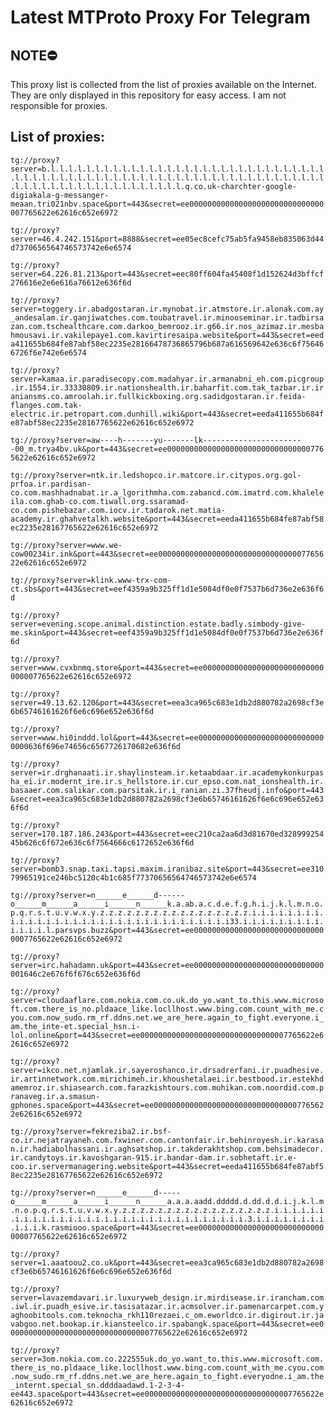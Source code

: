 # Latest MTProto Proxy For Telegram

## NOTE⛔

This proxy list is collected from the list of proxies available on the Internet. They are only displayed in this repository for easy access. I am not responsible for proxies.

## List of proxies:

`tg://proxy?server=b.l.l.l.l.l.l.l.l.l.l.l.l.l.l.l.l.l.l.l.l.l.l.l.l.l.l.l.l.l.l.l.l.l.l.l.l.l.l.l.l.l.l.l.l.l.l.l.l.l.l.l.l.l.l.l.l.l.l.l.l.l.l.l.l.l.l.l.l.l.l.l.l.l.l.l.l.l.l.l.l.l.l.l.l.l.q.co.uk-charchter-google-digiakala-g-messanger-meaan.tri021nbv.space&port=443&secret=ee000000000000000000000000000000007765622e62616c652e6972`

`tg://proxy?server=46.4.242.151&port=8888&secret=ee05ec8cefc75ab5fa9458eb835063d44d7370656564746573742e6e6574`

`tg://proxy?server=64.226.81.213&port=443&secret=eec80ff604fa45408f1d152624d3bffcf276616e2e6e616a76612e636f6d`

`tg://proxy?server=toggery.ir.abadgostaran.ir.mynobat.ir.atmstore.ir.alonak.com.ay_andesalam.ir.ganjiwatches.com.toubatravel.ir.minooseminar.ir.tadbirsazan.com.tschealthcare.com.darkoo_bemrooz.ir.g66.ir.nos_azimaz.ir.mesbahmousavi.ir.vakilepaye1.com.kavirtiresaipa.website&port=443&secret=eeda411655b684fe87abf58ec2235e28166478736865796b687a616569642e636c6f756466726f6e742e6e6574`

`tg://proxy?server=kamaa.ir.paradisecopy.com.madahyar.ir.armanabni_eh.com.picgroup.ir.1554.ir.33330809.ir.nationshealth.ir.baharfit.com.tak_tazbar.ir.iraniansms.co.amroolah.ir.fullkickboxing.org.sadidgostaran.ir.feida-flanges.com.tak-electric.ir.petropart.com.dunhill.wiki&port=443&secret=eeda411655b684fe87abf58ec2235e28167765622e62616c652e6972`

`tg://proxy?server=aw----h-------yu-------lk-----------------------00_m.trya4bv.uk&port=443&secret=ee000000000000000000000000000000007765622e62616c652e6972`

`tg://proxy?server=ntk.ir.ledshopco.ir.matcore.ir.citypos.org.gol-prfoa.ir.pardisan-co.com.mashhadnabat.ir.a_lgorithmha.com.zabancd.com.imatrd.com.khaleleila.com.ghab-co.com.tiwall.org.ssaramad-co.com.pishebazar.com.iocv.ir.tadarok.net.matia-academy.ir.ghahvetalkh.website&port=443&secret=eeda411655b684fe87abf58ec2235e28167765622e62616c652e6972`

`tg://proxy?server=www.we-cow00234ir.ink&port=443&secret=ee000000000000000000000000000000007765622e62616c652e6972`

`tg://proxy?server=klink.www-trx-com-ct.sbs&port=443&secret=eef4359a9b325ff1d1e5084df0e0f7537b6d736e2e636f6d`

`tg://proxy?server=evening.scope.animal.distinction.estate.badly.simbody-give-me.skin&port=443&secret=eef4359a9b325ff1d1e5084df0e0f7537b6d736e2e636f6d`

`tg://proxy?server=www.cvxbnmq.store&port=443&secret=ee000000000000000000000000000000007765622e62616c652e6972`

`tg://proxy?server=49.13.62.120&port=443&secret=eea3ca965c683e1db2d880782a2698cf3e6b65746161626f6e6c696e652e636f6d`

`tg://proxy?server=www.hi0inddd.lol&port=443&secret=ee00000000000000000000000000000000636f696e74656c6567726170682e636f6d`

`tg://proxy?server=ir.drghanaati.ir.shaylinsteam.ir.ketaabdaar.ir.academykonkurpasha_ei.ir.modernt_ire.ir.s_hellstore.ir.cur_epso.com.nat_ionshealth.ir.basaaer.com.salikar.com.parsitak.ir.i_ranian.zi.37fheudj.info&port=443&secret=eea3ca965c683e1db2d880782a2698cf3e6b65746161626f6e6c696e652e636f6d`

`tg://proxy?server=170.187.186.243&port=443&secret=eec210ca2aa6d3d81670ed32899925445b626c6f672e636c6f7564666c6172652e636f6d`

`tg://proxy?server=bomb3.snap.taxi.tapsi.maxim.iranibaz.site&port=443&secret=ee31079965191ce246bc5120c4b1c685f77370656564746573742e6e6574`

`tg://proxy?server=n______e______d------o______m______a______i______n______k.a.ab.a.c.d.e.f.g.h.i.j.k.l.m.n.o.p.q.r.s.t.u.v.w.x.y.z.z.z.z.z.z.z.z.z.z.z.z.z.z.z.z.z.i.i.i.i.i.i.i.i.i.i.i.i.i.i.i.i.i.i.i.i.i.i.i.i.i.i.i.i.i.i.i.i.i33.i.i.i.i.i.i.i.i.i.i.i.i.i.l.parsvps.buzz&port=443&secret=ee000000000000000000000000000000007765622e62616c652e6972`

`tg://proxy?server=irc.hahadamn.uk&port=443&secret=ee00000000000000000000000000000001646c2e676f6f676c652e636f6d`

`tg://proxy?server=cloudaaflare.com.nokia.com.co.uk.do_yo.want_to.this.www.microsoft.com.there_is_no.pldaace_like.locllhost.www.bing.com.count_with_me.cyou.com.now_sudo.rm_rf.ddns.net.we_are_here.again_to_fight.everyone.i_am.the_inte-et.special_hsn.i-lol.online&port=443&secret=ee000000000000000000000000000000007765622e62616c652e6972`

`tg://proxy?server=ikco.net.njamlak.ir.sayeroshanco.ir.drsadrerfani.ir.puadhesive.ir.artinnetwork.com.mirichimeh.ir.khoushetalaei.ir.bestbood.ir.estekhdamemroz.ir.shiasearch.com.farazkishtours.com.muhikan.com.noordid.com.pranaveg.ir.a.smasun-gphones.space&port=443&secret=ee000000000000000000000000000000007765622e62616c652e6972`

`tg://proxy?server=fekreziba2.ir.bsf-co.ir.nejatrayaneh.com.fxwiner.com.cantonfair.ir.behinroyesh.ir.karasan.ir.hadiabolhassani.ir.aghsatshop.ir.takderakhtshop.com.behsimadecor.ir.candytoys.ir.kavoshgaran-915.ir.bandar-dam.ir.sobhetaft.ir.e-coo.ir.servermanagering.website&port=443&secret=eeda411655b684fe87abf58ec2235e28167765622e62616c652e6972`

`tg://proxy?server=n______e______d-----o______m______a______i______n______a.a.a.aadd.ddddd.d.dd.d.d.i.j.k.l.m.n.o.p.q.r.s.t.u.v.w.x.y.z.z.z.z.z.z.z.z.z.z.z.z.z.z.z.z.z.i.i.i.i.i.i.i.i.i.i.i.i.i.i.i.i.i.i.i.i.i.i.i.i.i.i.i.i.i.i.i.i.3.i.i.i.i.i.i.i.i.i.i.i.k.rasmiooo.space&port=443&secret=ee000000000000000000000000000000007765622e62616c652e6972`

`tg://proxy?server=1.aaatoou2.co.uk&port=443&secret=eea3ca965c683e1db2d880782a2698cf3e6b65746161626f6e6c696e652e636f6d`

`tg://proxy?server=lavazemdavari.ir.luxuryweb_design.ir.mirdisease.ir.irancham.com.iwl.ir.puadh_esive.ir.tasisatazar.ir.acmsolver.ir.pamenarcarpet.com.yaghoobitools.com.teknocha_rkh110rezaei.c_om.eworldco.ir.digirout.ir.javabgoo.net.bookap.ir.kiansteelco.ir.spabangk.space&port=443&secret=ee000000000000000000000000000000007765622e62616c652e6972`

`tg://proxy?server=3om.nokia.com.co.222555uk.do_yo.want_to.this.www.microsoft.com.there_is_no.pldaace_like.locllhost.www.bing.com.count_with_me.cyou.com.now_sudo.rm_rf.ddns.net.we_are_here.again_to_fight.everyodne.i_am.the_internt.special_sn.ddddaadawd.1-2-3-4-ee443.space&port=443&secret=ee000000000000000000000000000000007765622e62616c652e6972`

